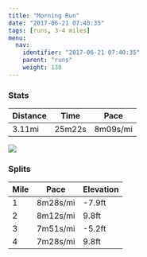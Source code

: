 ```yaml
---
title: "Morning Run"
date: "2017-06-21 07:40:35"
tags: [runs, 3-4 miles]
menu:
  nav:
    identifier: "2017-06-21 07:40:35"
    parent: "runs"
    weight: 130
---
```


### Stats

| Distance | Time | Pace |
|----------|------|------|
|3.11mi|25m22s|8m09s/mi|

<img src='https://maps.googleapis.com/maps/api/staticmap?maptype=roadmap&path=enc:wujeIhivLz@dOfCrAHlF|AiAMeFfAgCzD}@jChEcKlEC}E`C_DrCKnBhEaK|D@oF|BkC~CEdB|D_K`EO{DlAyCxDy@bChE}JjEScDjAkDlCoAxCfBTdC_KnDp@yHlE{AjCdE_K|EKkFdC{ChDE~AjD_KxEM{E~BeDdDCbBzD{HlD&key=AIzaSyC1MId7bFpkLXNAaYhBSTb8jLyiSqzbDtM&size=800x800&markers=color:yellow|label:S|53.4718,-2.24933&markers=color:green|label:F|53.46993999999997,-2.252949999999999'>

### Splits

| Mile | Pace | Elevation |
|------|------|-----------|
|1|8m28s/mi|-7.9ft|
|2|8m12s/mi|9.8ft|
|3|7m51s/mi|-5.2ft|
|4|7m28s/mi|9.8ft|
